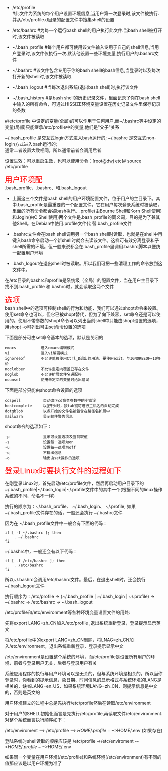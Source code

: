 * /etc/profile  <br>
#此文件为系统的每个用户设置环境信息,当用户第一次登录时,该文件被执行.并从/etc/profile.d目录的配置文件中搜集shell的设置

* /etc/bashrc
#为每一个运行bash shell的用户执行此文件.当bash shell被打开时,该文件被读取

* ~/.bash_profile
#每个用户都可使用该文件输入专用于自己的shell信息,当用户登录时,该文件仅执行一次.默认他设置一些环境变量,执行用户的.bashrc文件

* ~/.bashrc
#该文件包含专用于你的bash shell的bash信息,当登录时以及每次打开新的shell时,该文件被读取

* ~/.bash_logout
#当每次退出系统(退出bash shell)时,执行该文件

* ~/.bash_history
#是bash shell的历史记录文件，里面记录了你在bash shell中输入的所有命令，可通过HISSIZE环境变量设置在历史记录文件里保存记录的条数

#/etc/profile 中设定的变量(全局)的可以作用于任何用户,而~/.bashrc等中设定的变量(局部)只能继承/etc/profile中的变量,他们是"父子"关系

~/.bash_profile 是交互式login方式进入bash运行的; ~/.bashrc 是交互式non-login方式进入bash运行的;  <br>
通常二者设置大致相同，所以通常前者会调用后者

设置生效：可以重启生效，也可以使用命令：[root@dwj etc]# source /etc/profile

<font color=#FF0000 size=5>用户环境配</font>  <br>
.bash_profile、.bashrc、和.bash_logout

* 上面这三个文件是bash shell的用户环境配置文件，位于用户的主目录下。其中.bash_profile是最重要的一个配置文件，它在用户每次登录系统时被读取，里面的所有命令都会被bash执行。.profile(由Bourne Shell和Korn Shell使用)和.login(由C Shell使用)两个文件是.bash_profile的同义词，目的是为了兼其他Shell。在Debian中使用.profile文件代 替.bash_profile文件

* .bashrc文件会在bash shell调用另一个bash shell时读取，也就是在shell中再键入bash命令启动一个新shell时就会去读该文件。这样可有效分离登录和子shell所需的环境。但一般来说都会在.bash_profile里调用.bashrc脚本以便统一配置用户环境

* .bash_logout在退出shell时被读取。所以我们可把一些清理工作的命令放到这文件中。

在/etc目录的bashrc和profile是系统级（全局）的配置文件，当在用户主目录下找不到.bash_profile 和.bashrc时，就会读取这两个文件

<font color=#FF0000 size=5>选项</font>  <br>
bash shell中的选项可控制shell的行为和功能，我们可以通过shopt命令来设置。使用set命令也可以，但它已被shopt替代，但为了向下兼容，set命令还是可以使用的。使用不带参数的shopt命令可以列出当前shell中只能由shopt设置的选项，用shopt -o可列出可由set命令设置的选项

下面是部分可由set命令基本的选项，默认是关闭的
```
emacs           进入emacs编辑模式
vi              进入vi编辑模式
ignoreeof       不允许单独使用Ctrl_D退出的用法，要使用exit。与IGNOREEOF=10等价
noclobber       不允许重定向覆盖已存在文件
noglob          不允许扩展文件名通配符
nounset         使用未定义的变量时给出错误
```
下面是部分只能由shopt命令设置的选项
```
cdspell          自动改正cd命令参数中的小错误
hostcomplete     以@开头时，按tab键可进行主机名的自动完成
dotgblob         以点开始的文件名被包含在路径名扩展中
mailwarn         显示邮件警告信息
```
shopt命令的选项如下：
```
-p               显示可设置选项及当前取值
-s               设置每一选项为on
-u               设置每一选项为off
-q               不输出信息
-o               输出由set操作的选项
```

<font color=#FF0000 size=5>登录Linux时要执行文件的过程如下</font>

在刚登录Linux时，首先启动/etc/profile文件，然后再启动用户目录下的~/.bash_profile|~/.bash_login|~/.profile文件中的其中一个(根据不同的linux操作系统的不同，命名不一样)

执行的顺序为：~/.bash_profile、 ~/.bash_login、 ~/.profile; 如果 ~/.bash_profile文件存在的话，一般还会执行 ~/.bashrc文件

因为在 ~/.bash_profile文件中一般会有下面的代码：
```
if [ -f ~/.bashrc ]; then
    . ~/.bashrc
fi

```
~/.bashrc中，一般还会有以下代码：
```
if [ -f /etc/bashrc ]; then
    . /etc/bashrc
fi
```
所以~/.bashrc会调用/etc/bashrc文件。最后，在退出shell时，还会执行~/.bash_logout文件

执行顺序为：/etc/profile -> (~/.bash_profile | ~/.bash_login | ~/.profile) -> ~/.bashrc -> /etc/bashrc -> ~/.bash_logout

/etc/profile和/etc/environment等各种环境变量设置文件的用处:

先将export LANG=zh_CN加入/etc/profile ,退出系统重新登录，登录提示显示英文

将/etc/profile中的export LANG=zh_CN删除，将LNAG=zh_CN加入/etc/environment，退出系统重新登录，登录提示显示中文

/etc/environment是设置整个系统的环境，而/etc/profile是设置所有用户的环境，前者与登录用户无关，后者与登录用户有关

系统应用程序的执行与用户环境可以是无关的，但与系统环境是相关的，所以当你登录时，你看到的提示信息，象日期、时间信息的显示格式与系统环境的LANG是相关的，缺省LANG=en_US，如果系统环境LANG=zh_CN，则提示信息是中文的，否则是英文的

用户环境建立的过程中总是先执行/etc/profile然后在读取/etc/environment

对于用户的SHELL初始化而言是先执行/etc/profile,再读取文件/etc/environment.对整个系统而言执行顺序如下：

/etc/enviroment --> /etc/profile --> $HOME/.profile -->$HOME/.env (如果存在)

登陆系统时shell读取的顺序应该是
/etc/profile ->/etc/enviroment -->$HOME/.profile -->$HOME/.env

如果同一个变量在用户环境(/etc/profile)和系统环境(/etc/environment)有不同的值那应该是以用户环境为准了
